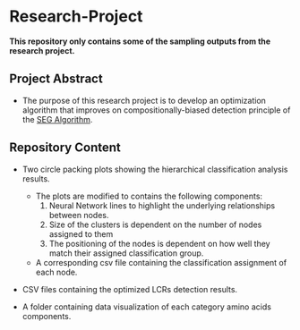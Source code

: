 # Research-Project
**This repository only contains some of the sampling outputs from the research project.**

## Project Abstract

  - The purpose of this research project is to develop an optimization algorithm that improves on compositionally-biased detection principle of the [SEG Algorithm](http://manpages.ubuntu.com/manpages/bionic/man1/ncbi-seg.1.html).
 
## Repository Content
  - Two circle packing plots showing the hierarchical classification analysis results.
    - The plots are modified to contains the following components:
      1. Neural Network lines to highlight the underlying relationships between nodes.
      2. Size of the clusters is dependent on the number of nodes assigned to them
      3. The positioning of the nodes is dependent on how well they match their assigned classification group. 
    - A corresponding csv file containing the classification assignment of each node. 
 
  - CSV files containing the optimized LCRs detection results.
  
  - A folder containing data visualization of each category amino acids components.
  
